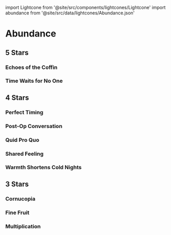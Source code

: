 import Lightcone from '@site/src/components/lightcones/Lightcone'
import abundance from '@site/src/data/lightcones/Abundance.json'

# Abundance

## 5 Stars

### Echoes of the Coffin

<Lightcone lightcone="Echoes of the Coffin" lightcones={abundance} />

### Time Waits for No One

<Lightcone lightcone="Time Waits for No One" lightcones={abundance} />

## 4 Stars

### Perfect Timing

<Lightcone lightcone="Perfect Timing" lightcones={abundance} />

### Post-Op Conversation

<Lightcone lightcone="Post-Op Conversation" lightcones={abundance} />

### Quid Pro Quo

<Lightcone lightcone="Quid Pro Quo" lightcones={abundance} />

### Shared Feeling

<Lightcone lightcone="Shared Feeling" lightcones={abundance} />

### Warmth Shortens Cold Nights

<Lightcone lightcone="Warmth Shortens Cold Nights" lightcones={abundance} />

## 3 Stars

### Cornucopia

<Lightcone lightcone="Cornucopia" lightcones={abundance} />

### Fine Fruit

<Lightcone lightcone="Fine Fruit" lightcones={abundance} />

### Multiplication

<Lightcone lightcone="Multiplication" lightcones={abundance} />